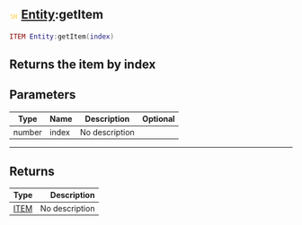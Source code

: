 ## ![shared](.gitbook/assets/shared.png) [Entity](./home/Entity):getItem

```lua
ITEM Entity:getItem(index)
```

Returns the item by index
------
## Parameters

| Type   | Name | Description | Optional |
| ------ | ---- | ----------- | -------: |
| number | index | No description |  |

------
## Returns

| Type   | Description |
| ------ | ----------: |
| [ITEM](./home/ITEM) | No description |

